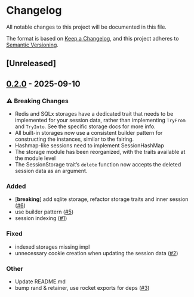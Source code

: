 # Changelog

All notable changes to this project will be documented in this file.

The format is based on [Keep a Changelog](https://keepachangelog.com/en/1.0.0/),
and this project adheres to [Semantic Versioning](https://semver.org/spec/v2.0.0.html).

## [Unreleased]

## [0.2.0](https://github.com/fa-sharp/rocket-flex-session/compare/v0.1.3...v0.2.0) - 2025-09-10

### ⚠️ Breaking Changes
- Redis and SQLx storages have a dedicated trait that needs to be implemented for your session data, rather than implementing `TryFrom` and `TryInto`. See the specific storage docs for more info.
- All built-in storages now use a consistent builder pattern for constructing the instances, similar to the fairing.
- Hashmap-like sessions need to implement SessionHashMap
- The storage module has been reorganized, with the traits available at the module level
- The SessionStorage trait’s `delete` function now accepts the deleted session data as an argument.

### Added

- [**breaking**] add sqlite storage, refactor storage traits and inner session ([#6](https://github.com/fa-sharp/rocket-flex-session/pull/6))
- use builder pattern ([#5](https://github.com/fa-sharp/rocket-flex-session/pull/5))
- session indexing ([#1](https://github.com/fa-sharp/rocket-flex-session/pull/1))

### Fixed

- indexed storages missing impl
- unnecessary cookie creation when updating the session data ([#2](https://github.com/fa-sharp/rocket-flex-session/pull/2))

### Other

- Update README.md
- bump rand & retainer, use rocket exports for deps ([#3](https://github.com/fa-sharp/rocket-flex-session/pull/3))
